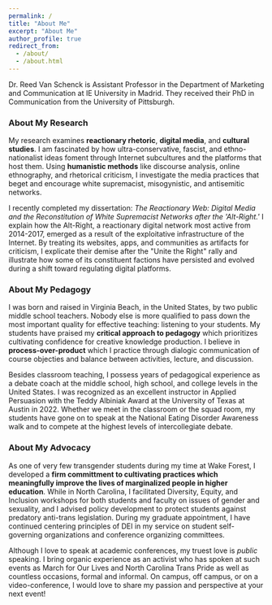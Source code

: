 ```yaml
---
permalink: /
title: "About Me"
excerpt: "About Me"
author_profile: true
redirect_from: 
  - /about/
  - /about.html
---
```


Dr. Reed Van Schenck is Assistant Professor in the Department of Marketing and Communication at IE University in Madrid. They received their PhD in Communication from the University of Pittsburgh.

### About My Research ###

My research examines **reactionary rhetoric**, **digital media**, and **cultural studies**. I am fascinated by how ultra-conservative, fascist, and ethno-nationalist ideas foment through Internet subcultures and the platforms that host them. Using **humanistic methods** like discourse analysis, online ethnography, and rhetorical criticism, I investigate the media practices that beget and encourage white supremacist, misogynistic, and antisemitic networks.

I recently completed my dissertation:  _The Reactionary Web: Digital Media and the Reconstitution of White Supremacist Networks after the 'Alt-Right.'_ I explain how the Alt-Right, a reactionary digital network most active from 2014-2017, emerged as a result of the exploitative infrastructure of the Internet. By treating its websites, apps, and communities as artifacts for criticism, I explicate their demise after the "Unite the Right" rally and illustrate how some of its constituent factions have persisted and evolved during a shift toward regulating digital platforms.

### About My Pedagogy ###

I was born and raised in Virginia Beach, in the United States, by two public middle school teachers. Nobody else is more qualified to pass down the most important quality for effective teaching: listening to your students. My students have praised my **critical approach to pedagogy** which prioritizes cultivating confidence for creative knowledge production. I believe in **process-over-product** which I practice through dialogic communication of course objecties and balance between activities, lecture, and discussion.

Besides classroom teaching, I possess years of pedagogical experience as a debate coach at the middle school, high school, and college levels in the United States. I was recognized as an excellent instructor in Applied Persuasion with the Teddy Albiniak Award at the University of Texas at Austin in 2022. Whether we meet in the classroom or the squad room, my students have gone on to speak at the National Eating Disorder Awareness walk and to compete at the highest levels of intercollegiate debate. 

### About My Advocacy ###

As one of very few transgender students during my time at Wake Forest, I developed a **firm committment to cultivating practices which meaningfully improve the lives of marginalized people in higher education**. While in North Carolina, I facilitated Diversity, Equity, and Inclusion workshops for both students and faculty on issues of gender and sexuality, and I advised policy development to protect students against predatory anti-trans legislation. During my graduate appointment, I have continued centering principles of DEI in my service on student self-governing organizations and conference organizing committees. 

Although I love to speak at academic conferences, my truest love is _public_ speaking. I bring organic experience as an activist who has spoken at such events as March for Our Lives and North Carolina Trans Pride as well as countless occasions, formal and informal. On campus, off campus, or on a video-conference, I would love to share my passion and perspective at your next event! 
